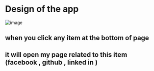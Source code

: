 # Design of the app
![image](https://github.com/user-attachments/assets/53adea1f-9944-423a-969a-8ee53e1b1893)

## when you click any item at the bottom of page 

## it will open my page related to this item (facebook , github , linked in )
